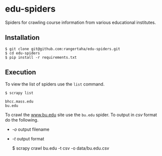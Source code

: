 edu-spiders
===========

Spiders for crawling course information from various educational institutes.



## Installation

    $ git clone git@github.com:rangertaha/edu-spiders.git
    $ cd edu-spiders
    $ pip install -r requirements.txt

## Execution

To view the list of spiders use the `list` command.

    $ scrapy list

    bhcc.mass.edu
    bu.edu


To crawl the www.bu.edu site use the `bu.edu` spider. To output in *csv* format do the following.

* *-o* output filename
* *-t* output format

    $ scrapy crawl bu.edu -t csv -o data/bu.edu.csv


